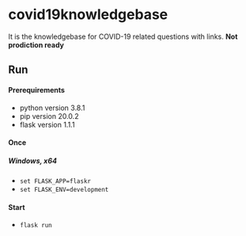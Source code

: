 # covid19knowledgebase
It is the knowledgebase for COVID-19 related questions with links. **Not prodiction ready**

## Run
#### Prerequirements
- python version 3.8.1
- pip version 20.0.2 
- flask version 1.1.1

#### Once
##### **Windows, x64**
- `set FLASK_APP=flaskr`
- `set FLASK_ENV=development`

#### Start
- `flask run`
